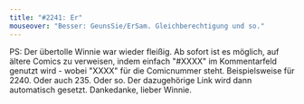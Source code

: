 ```yaml
---
title: "#2241: Er"
mouseover: "Besser: GeunsSie/ErSam. Gleichberechtigung und so."
---
```


PS:
Der übertolle Winnie war wieder fleißig. Ab sofort ist es möglich, auf ältere Comics zu verweisen, indem einfach "#XXXX" im Kommentarfeld genutzt wird - wobei "XXXX" für die Comicnummer steht. 
Beispielsweise für 2240. Oder auch 235. Oder so.
Der dazugehörige Link wird dann automatisch gesetzt.
Dankedanke, lieber Winnie.

